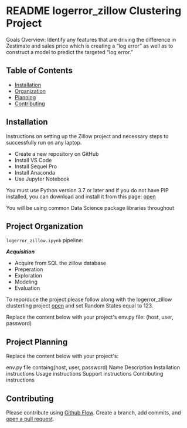 # README logerror_zillow Clustering Project

Goals Overview: Identify any features that are driving the difference in Zestimate and sales price which is creating a “log error” as well as to construct a model to predict the targeted “log error.”

## Table of Contents

- [Installation](#installation)
- [Organization](#organization)
- [Planning](#planning)
- [Contributing](#contributing)

## Installation

Instructions on setting up the Zillow project and necessary steps to successfully run on any laptop. 

- Create a new repository on GitHub
- Install VS Code
- Install Sequel Pro
- Install Anaconda
- Use Jupyter Notebook

You must use Python version 3.7 or later and if you do not have PIP installed, you can download and install it from this page: [open](https://pypi.org/project/pip/)

You will be using common Data Science package libraries throughout 

## Project Organization

`logerror_zillow.ipynb` pipeline:

_**Acquisition**_
- Acquire from SQL the zillow database
- Preperation
- Exploration
- Modeling
- Evaluation

To reporduce the project please follow along with the logerror_zillow clusterting project [open](https://github.com/P-F-M/logerror_zillow) and set Random States equal to 123.

Replace the content below with your project's env.py file:
(host, user, password) 

## Project Planning

Replace the content below with your project's:

env.py file containg(host, user, password) 
Name
Description
Installation instructions
Usage instructions
Support instructions
Contributing instructions


## Contributing

Please contribute using [Github Flow](https://guides.github.com/introduction/flow/). Create a branch, add commits, and [open a pull request](https://github.com/fraction/readme-boilerplate/compare/).